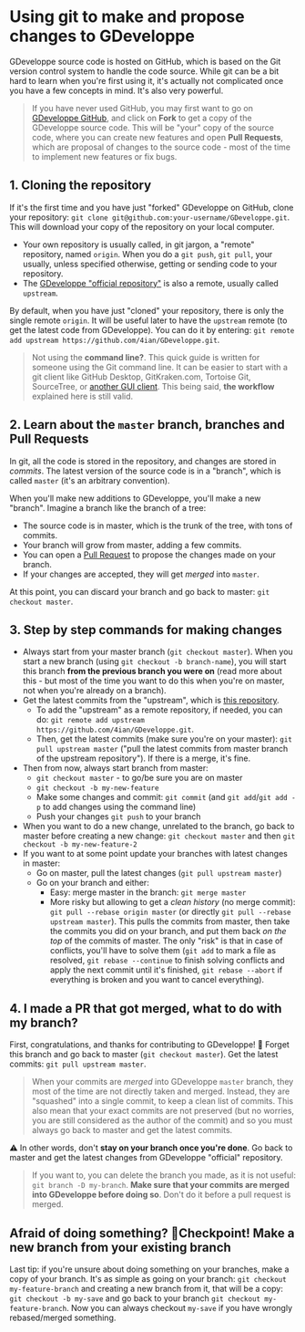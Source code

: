# Using git to make and propose changes to GDeveloppe

GDeveloppe source code is hosted on GitHub, which is based on the Git version control system to handle the code source. While git can be a bit hard to learn when you're first using it, it's actually not complicated once you have a few concepts in mind. It's also very powerful.

> If you have never used GitHub, you may first want to go on [GDeveloppe GitHub](https://github.com/4ian/GDeveloppe), and click on **Fork** to get a copy of the GDeveloppe source code. This will be "your" copy of the source code, where you can create new features and open **Pull Requests**, which are proposal of changes to the source code - most of the time to implement new features or fix bugs.

## 1. Cloning the repository

If it's the first time and you have just "forked" GDeveloppe on GitHub, clone your repository: `git clone git@github.com:your-username/GDeveloppe.git`. This will download your copy of the repository on your local computer.

* Your own repository is usually called, in git jargon, a "remote" repository, named `origin`. When you do a `git push`, `git pull`, your usually, unless specified otherwise, getting or sending code to your repository.
* The [GDeveloppe "official repository"](https://github.com/4ian/GDeveloppe) is also a remote, usually called `upstream`.

By default, when you have just "cloned" your repository, there is only the single remote `origin`. It will be useful later to have the `upstream` remote (to get the latest code from GDeveloppe). You can do it by entering: `git remote add upstream https://github.com/4ian/GDeveloppe.git`.

> Not using the **command line?**. This quick guide is written for someone using the Git command line. It can be easier to start with a git client like GitHub Desktop, GitKraken.com, Tortoise Git, SourceTree, or [another GUI client](https://git-scm.com/downloads/guis). This being said, **the workflow** explained here is still valid.

## 2. Learn about the `master` branch, branches and Pull Requests

In git, all the code is stored in the repository, and changes are stored in *commits*. The latest version of the source code is in a "branch", which is called `master` (it's an arbitrary convention).

When you'll make new additions to GDeveloppe, you'll make a new "branch". Imagine a branch like the branch of a tree:
- The source code is in master, which is the trunk of the tree, with tons of commits.
- Your branch will grow from master, adding a few commits.
- You can open a [Pull Request](https://help.github.com/en/articles/creating-a-pull-request) to propose the changes made on your branch.
- If your changes are accepted, they will get *merged* into `master`. 

At this point, you can discard your branch and go back to master: `git checkout master`.

## 3. Step by step commands for making changes

- Always start from your master branch (`git checkout master`). When you start a new branch (using `git checkout -b branch-name`), you will start this branch **from the previous branch you were on** (read more about this - but most of the time you want to do this when you're on master, not when you're already on a branch).
- Get the latest commits from the "upstream", which is [this repository](https://github.com/4ian/GDeveloppe). 
  - To add the "upstream" as a remote repository, if needed, you can do: `git remote add upstream https://github.com/4ian/GDeveloppe.git`.
  - Then, get the latest commits (make sure you're on your master): `git pull upstream master` ("pull the latest commits from master branch of the upstream repository"). If there is a merge, it's fine.
- Then from now, always start branch from master:
  - `git checkout master` - to go/be sure you are on master
  - `git checkout -b my-new-feature`
  - Make some changes and commit: `git commit` (and `git add`/`git add -p` to add changes using the command line)
  - Push your changes `git push` to your branch
- When you want to do a new change, unrelated to the branch, go back to master before creating a new change: `git checkout master` and then `git checkout -b my-new-feature-2`
- If you want to at some point update your branches with latest changes in master:
  - Go on master, pull the latest changes (`git pull upstream master`)
  - Go on your branch and either:
    - Easy: merge master in the branch: `git merge master`
    - More risky but allowing to get a *clean history* (no merge commit): `git pull --rebase origin master` (or directly `git pull --rebase upstream master`). This pulls the commits from master, then take the commits you did on your branch, and put them back *on the top* of the commits of master. The only "risk" is that in case of conflicts, you'll have to solve them (`git add` to mark a file as resolved, `git rebase --continue` to finish solving conflicts and apply the next commit until it's finished, `git rebase --abort` if everything is broken and you want to cancel everything).

## 4. I made a PR that got merged, what to do with my branch?

First, congratulations, and thanks for contributing to GDeveloppe! 🙌
Forget this branch and go back to master (`git checkout master`). Get the latest commits: `git pull upstream master`.

> When your commits are *merged* into GDeveloppe `master` branch, they most of the time are not directly taken and merged. Instead, they are "squashed" into a single commit, to keep a clean list of commits. This also mean that your exact commits are not preserved (but no worries, you are still considered as the author of the commit) and so you must always go back to master and get the latest commits.

⚠️ In other words, don't **stay on your branch once you're done**. Go back to master and get the latest changes from GDeveloppe "official" repository.

> If you want to, you can delete the branch you made, as it is not useful: `git branch -D my-branch`. **Make sure that your commits are merged into GDeveloppe before doing so**. Don't do it before a pull request is merged. 

## Afraid of doing something? 🚩Checkpoint! Make a new branch from your existing branch

Last tip: if you're unsure about doing something on your branches, make a copy of your branch.
It's as simple as going on your branch: `git checkout my-feature-branch` and creating a new branch from it, that will be a copy: `git checkout -b my-save` and go back to your branch `git checkout my-feature-branch`. Now you can always checkout `my-save` if you have wrongly rebased/merged something.
